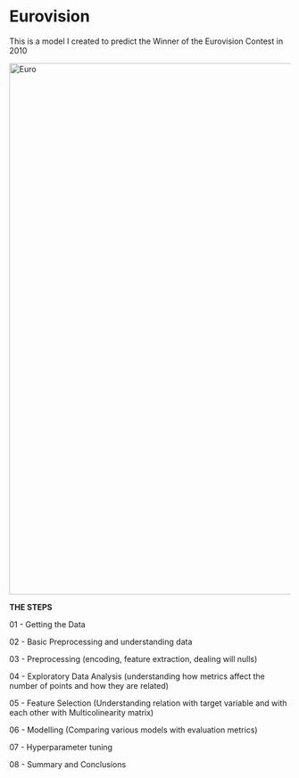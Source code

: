 # Eurovision
This is a model I created to predict the Winner of the Eurovision Contest in 2010

<img width="953" alt="Euro" src="https://github.com/ricardobravo98/Eurovision/assets/123763158/445ca61d-ae1d-4e15-aa60-07f1a43dc183">

**THE STEPS** 

01 - Getting the Data

02 - Basic Preprocessing and understanding data

03 - Preprocessing (encoding, feature extraction, dealing will nulls)

04 - Exploratory Data Analysis (understanding how metrics affect the number of points and how they are related)

05 - Feature Selection (Understanding relation with target variable and with each other with Multicolinearity matrix)

06 - Modelling (Comparing various models with evaluation metrics)

07 - Hyperparameter tuning

08 - Summary and Conclusions
